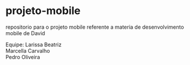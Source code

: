 # projeto-mobile
repositorio para o projeto mobile referente a materia de desenvolvimento mobile de David

Equipe: Larissa Beatriz <br>
        Marcella Carvalho <br>
        Pedro Oliveira
        
